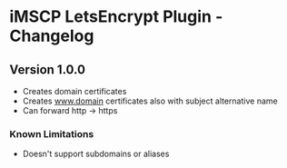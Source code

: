 # iMSCP LetsEncrypt Plugin - Changelog

## Version 1.0.0

* Creates domain certificates
* Creates www.domain certificates also with subject alternative name 
* Can forward http -> https

### Known Limitations

* Doesn't support subdomains or aliases
